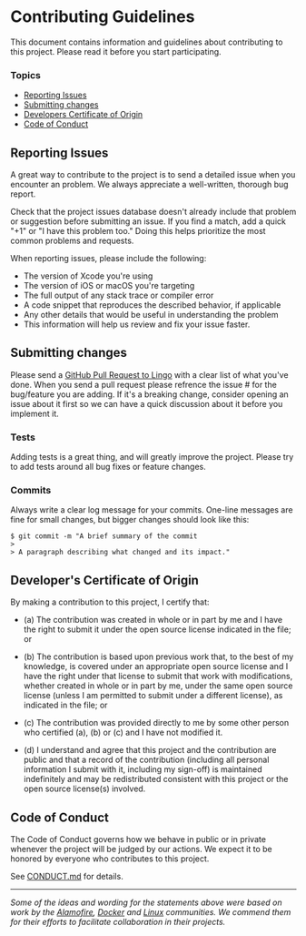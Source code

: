 # Contributing Guidelines

This document contains information and guidelines about contributing to this project. Please read it before you start participating.

### Topics

* [Reporting Issues](#reporting-issues)
* [Submitting changes](#submitting-changes)
* [Developers Certificate of Origin](#developers-certificate-of-origin)
* [Code of Conduct](#code-of-conduct)

## Reporting Issues

A great way to contribute to the project is to send a detailed issue when you encounter an problem. We always appreciate a well-written, thorough bug report.

Check that the project issues database doesn't already include that problem or suggestion before submitting an issue. If you find a match, add a quick "+1" or "I have this problem too." Doing this helps prioritize the most common problems and requests.

When reporting issues, please include the following:

* The version of Xcode you're using
* The version of iOS or macOS you're targeting
* The full output of any stack trace or compiler error
* A code snippet that reproduces the described behavior, if applicable
* Any other details that would be useful in understanding the problem
* This information will help us review and fix your issue faster.

## Submitting changes

Please send a [GitHub Pull Request to Lingo](https://github.com/Mobelux/MONK/pull/new/develop) with a clear list of what you've done. When you send a pull request please refrence the issue # for the bug/feature you are adding. If it's a breaking change, consider opening an issue about it first so we can have a quick discussion about it before you implement it. 

### Tests
Adding tests is a great thing, and will greatly improve the project. Please try to add tests around all bug fixes or feature changes.

### Commits

Always write a clear log message for your commits. One-line messages are fine for small changes, but bigger changes should look like this:

    $ git commit -m "A brief summary of the commit
    > 
    > A paragraph describing what changed and its impact."

## Developer's Certificate of Origin

By making a contribution to this project, I certify that:

* (a) The contribution was created in whole or in part by me and I have the right to submit it under the open source license indicated in the file; or

* (b) The contribution is based upon previous work that, to the best of my knowledge, is covered under an appropriate open source license and I have the right under that license to submit that work with modifications, whether created in whole or in part by me, under the same open source license (unless I am permitted to submit under a different license), as indicated in the file; or

* (c) The contribution was provided directly to me by some other person who certified (a), (b) or (c) and I have not modified it.

* (d) I understand and agree that this project and the contribution are public and that a record of the contribution (including all personal information I submit with it, including my sign-off) is maintained indefinitely and may be redistributed consistent with this project or the open source license(s) involved.

## Code of Conduct

The Code of Conduct governs how we behave in public or in private whenever the project will be judged by our actions. We expect it to be honored by everyone who contributes to this project.

See [CONDUCT.md](https://github.com/Mobelux/MONK/blob/master/CONDUCT.md) for details.


---
*Some of the ideas and wording for the statements above were based on work by the [Alamofire](https://raw.githubusercontent.com/Alamofire/Alamofire/master/CONTRIBUTING.md), [Docker](https://github.com/docker/docker/blob/master/CONTRIBUTING.md) and [Linux](http://elinux.org/Developer_Certificate_Of_Origin) communities. We commend them for their efforts to facilitate collaboration in their projects.*